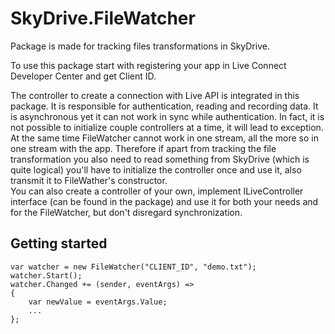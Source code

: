 SkyDrive.FileWatcher
====================
Package is made for tracking files transformations in SkyDrive.

To use this package start with registering your app in Live Connect Developer Center and get Client ID.

The controller to create a connection with Live API is integrated in this package. It is responsible for authentication, reading and recording data. It is asynchronous yet it can not work in sync while authentication. In fact, it is not possible to initialize couple controllers at a time, it will lead to exception. At the same time FileWatcher cannot work in one stream, all the more so in one stream with the app. Therefore if apart from tracking the file transformation you also need to read something from SkyDrive (which is quite logical) you'll have to initialize the controller once and use it, also transmit it to FileWather's constructor.  
You can also create a controller of your own, implement ILiveController interface (can be found in the package) and use it for both your needs and for the FileWatcher, but don't disregard synchronization.

Getting started
---------------
```
var watcher = new FileWatcher("CLIENT_ID", "demo.txt");
watcher.Start();
watcher.Changed += (sender, eventArgs) =>
{
	var newValue = eventArgs.Value;
	...
};
```
